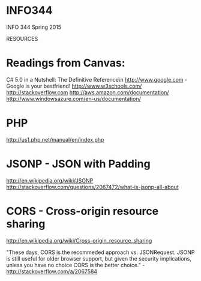 # INFO344
INFO 344 Spring 2015

RESOURCES

# Readings from Canvas:
C\# 5.0 in a Nutshell: The Definitive Reference\n
http://www.google.com - Google is your bestfriend!
http://www.w3schools.com/
http://stackoverflow.com
http://aws.amazon.com/documentation/
http://www.windowsazure.com/en-us/documentation/

# PHP
http://us1.php.net/manual/en/index.php

# JSONP - JSON with Padding
http://en.wikipedia.org/wiki/JSONP
http://stackoverflow.com/questions/2067472/what-is-jsonp-all-about

# CORS - Cross-origin resource sharing
http://en.wikipedia.org/wiki/Cross-origin_resource_sharing

"These days, CORS is the recommeded approach vs. JSONRequest. JSONP is still useful for older browser support, but given the security implications, unless you have no choice CORS is the better choice." - http://stackoverflow.com/a/2067584
